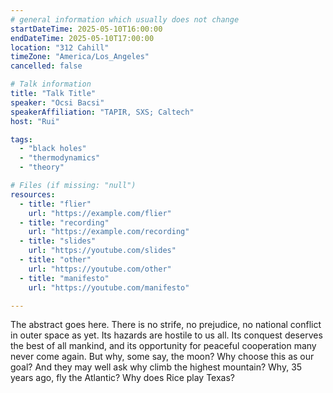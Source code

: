 ```yaml
---
# general information which usually does not change
startDateTime: 2025-05-10T16:00:00
endDateTime: 2025-05-10T17:00:00
location: "312 Cahill"
timeZone: "America/Los_Angeles"
cancelled: false

# Talk information
title: "Talk Title"
speaker: "Ocsi Bacsi"
speakerAffiliation: "TAPIR, SXS; Caltech"
host: "Rui"

tags:
  - "black holes"
  - "thermodynamics"
  - "theory"

# Files (if missing: "null")
resources:
  - title: "flier"
    url: "https://example.com/flier"
  - title: "recording"
    url: "https://example.com/recording"
  - title: "slides"
    url: "https://youtube.com/slides"
  - title: "other"
    url: "https://youtube.com/other"
  - title: "manifesto"
    url: "https://youtube.com/manifesto"

---
```


The abstract goes here.
There is no strife, no prejudice, no national conflict in outer space as yet.
Its hazards are hostile to us all.
Its conquest deserves the best of all mankind, and its opportunity for peaceful cooperation many never come again.
But why, some say, the moon? Why choose this as our goal?
And they may well ask why climb the highest mountain?
Why, 35 years ago, fly the Atlantic?
Why does Rice play Texas?
